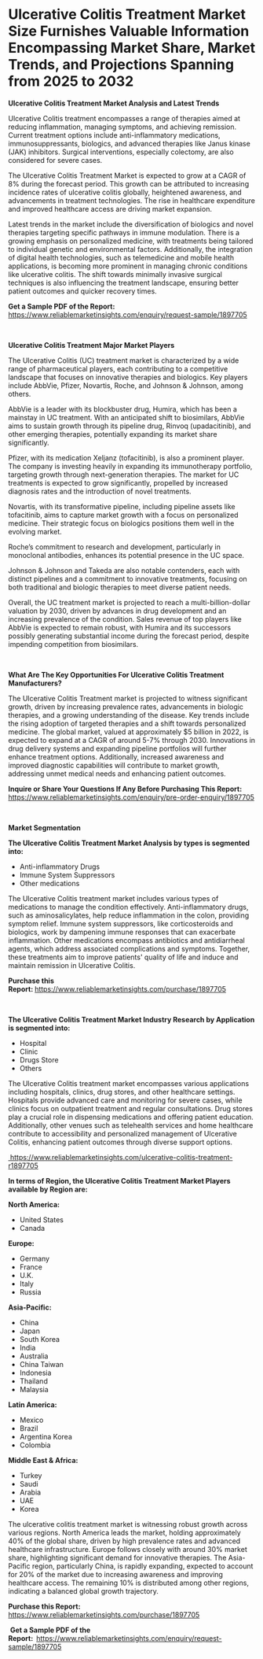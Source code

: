 <p><h1>Ulcerative Colitis Treatment Market Size Furnishes Valuable Information Encompassing Market Share, Market Trends, and Projections Spanning from 2025 to 2032</h1></p><p><strong>Ulcerative Colitis Treatment Market Analysis and Latest Trends</strong></p>
<p><p>Ulcerative Colitis treatment encompasses a range of therapies aimed at reducing inflammation, managing symptoms, and achieving remission. Current treatment options include anti-inflammatory medications, immunosuppressants, biologics, and advanced therapies like Janus kinase (JAK) inhibitors. Surgical interventions, especially colectomy, are also considered for severe cases.</p><p>The Ulcerative Colitis Treatment Market is expected to grow at a CAGR of 8% during the forecast period. This growth can be attributed to increasing incidence rates of ulcerative colitis globally, heightened awareness, and advancements in treatment technologies. The rise in healthcare expenditure and improved healthcare access are driving market expansion.</p><p>Latest trends in the market include the diversification of biologics and novel therapies targeting specific pathways in immune modulation. There is a growing emphasis on personalized medicine, with treatments being tailored to individual genetic and environmental factors. Additionally, the integration of digital health technologies, such as telemedicine and mobile health applications, is becoming more prominent in managing chronic conditions like ulcerative colitis. The shift towards minimally invasive surgical techniques is also influencing the treatment landscape, ensuring better patient outcomes and quicker recovery times.</p></p>
<p><strong>Get a Sample PDF of the Report:&nbsp;</strong> <a href="https://www.reliablemarketinsights.com/enquiry/request-sample/1897705?utm_campaign=3219&utm_medium=2&utm_source=Github&utm_content=ia&utm_term=12042025&utm_id=ulcerative-colitis-treatment">https://www.reliablemarketinsights.com/enquiry/request-sample/1897705</a></p>
<p>&nbsp;</p>
<p><strong>Ulcerative Colitis Treatment Major Market Players</strong></p>
<p><p>The Ulcerative Colitis (UC) treatment market is characterized by a wide range of pharmaceutical players, each contributing to a competitive landscape that focuses on innovative therapies and biologics. Key players include AbbVie, Pfizer, Novartis, Roche, and Johnson & Johnson, among others.</p><p>AbbVie is a leader with its blockbuster drug, Humira, which has been a mainstay in UC treatment. With an anticipated shift to biosimilars, AbbVie aims to sustain growth through its pipeline drug, Rinvoq (upadacitinib), and other emerging therapies, potentially expanding its market share significantly.</p><p>Pfizer, with its medication Xeljanz (tofacitinib), is also a prominent player. The company is investing heavily in expanding its immunotherapy portfolio, targeting growth through next-generation therapies. The market for UC treatments is expected to grow significantly, propelled by increased diagnosis rates and the introduction of novel treatments.</p><p>Novartis, with its transformative pipeline, including pipeline assets like tofacitinib, aims to capture market growth with a focus on personalized medicine. Their strategic focus on biologics positions them well in the evolving market.</p><p>Roche’s commitment to research and development, particularly in monoclonal antibodies, enhances its potential presence in the UC space.</p><p>Johnson & Johnson and Takeda are also notable contenders, each with distinct pipelines and a commitment to innovative treatments, focusing on both traditional and biologic therapies to meet diverse patient needs.</p><p>Overall, the UC treatment market is projected to reach a multi-billion-dollar valuation by 2030, driven by advances in drug development and an increasing prevalence of the condition. Sales revenue of top players like AbbVie is expected to remain robust, with Humira and its successors possibly generating substantial income during the forecast period, despite impending competition from biosimilars.</p></p>
<p>&nbsp;</p>
<p><strong>What Are The Key Opportunities For Ulcerative Colitis Treatment Manufacturers?</strong></p>
<p><p>The Ulcerative Colitis Treatment market is projected to witness significant growth, driven by increasing prevalence rates, advancements in biologic therapies, and a growing understanding of the disease. Key trends include the rising adoption of targeted therapies and a shift towards personalized medicine. The global market, valued at approximately $5 billion in 2022, is expected to expand at a CAGR of around 5-7% through 2030. Innovations in drug delivery systems and expanding pipeline portfolios will further enhance treatment options. Additionally, increased awareness and improved diagnostic capabilities will contribute to market growth, addressing unmet medical needs and enhancing patient outcomes.</p></p>
<p><strong>Inquire or Share Your Questions If Any Before Purchasing This Report:</strong> <a href="https://www.reliablemarketinsights.com/enquiry/pre-order-enquiry/1897705?utm_campaign=3219&utm_medium=2&utm_source=Github&utm_content=ia&utm_term=12042025&utm_id=ulcerative-colitis-treatment">https://www.reliablemarketinsights.com/enquiry/pre-order-enquiry/1897705</a></p>
<p>&nbsp;</p>
<p><strong>Market Segmentation</strong></p>
<p><strong>The Ulcerative Colitis Treatment Market Analysis by types is segmented into:</strong></p>
<p><ul><li>Anti-inflammatory Drugs</li><li>Immune System Suppressors</li><li>Other medications</li></ul></p>
<p><p>The Ulcerative Colitis treatment market includes various types of medications to manage the condition effectively. Anti-inflammatory drugs, such as aminosalicylates, help reduce inflammation in the colon, providing symptom relief. Immune system suppressors, like corticosteroids and biologics, work by dampening immune responses that can exacerbate inflammation. Other medications encompass antibiotics and antidiarrheal agents, which address associated complications and symptoms. Together, these treatments aim to improve patients' quality of life and induce and maintain remission in Ulcerative Colitis.</p></p>
<p><strong>Purchase this Report:&nbsp;</strong><a href="https://www.reliablemarketinsights.com/purchase/1897705?utm_campaign=3219&utm_medium=2&utm_source=Github&utm_content=ia&utm_term=12042025&utm_id=ulcerative-colitis-treatment">https://www.reliablemarketinsights.com/purchase/1897705</a></p>
<p>&nbsp;</p>
<p><strong>The Ulcerative Colitis Treatment Market Industry Research by Application is segmented into:</strong></p>
<p><ul><li>Hospital</li><li>Clinic</li><li>Drugs Store</li><li>Others</li></ul></p>
<p><p>The Ulcerative Colitis treatment market encompasses various applications including hospitals, clinics, drug stores, and other healthcare settings. Hospitals provide advanced care and monitoring for severe cases, while clinics focus on outpatient treatment and regular consultations. Drug stores play a crucial role in dispensing medications and offering patient education. Additionally, other venues such as telehealth services and home healthcare contribute to accessibility and personalized management of Ulcerative Colitis, enhancing patient outcomes through diverse support options.</p></p>
<p><a href="https://www.reliablemarketinsights.com/ulcerative-colitis-treatment-r1897705?utm_campaign=3219&utm_medium=2&utm_source=Github&utm_content=ia&utm_term=12042025&utm_id=ulcerative-colitis-treatment">&nbsp;https://www.reliablemarketinsights.com/ulcerative-colitis-treatment-r1897705</a></p>
<p><strong>In terms of Region, the Ulcerative Colitis Treatment Market Players available by Region are:</strong></p>
<p>
    <p> <strong> North America: </strong>
        <ul>
            <li>United States</li>
            <li>Canada</li>
        </ul>
        </p> 
    <p> <strong> Europe: </strong>
        <ul>
            <li>Germany</li>
            <li>France</li>
            <li>U.K.</li>
            <li>Italy</li>
            <li>Russia</li>
        </ul>
        </p> 
    <p> <strong> Asia-Pacific: </strong>
        <ul>
            <li>China</li>
            <li>Japan</li>
            <li>South Korea</li>
            <li>India</li>
            <li>Australia</li>
            <li>China Taiwan</li>
            <li>Indonesia</li>
            <li>Thailand</li>
            <li>Malaysia</li>
        </ul>
        </p> 
    <p> <strong> Latin America: </strong>
        <ul>
            <li>Mexico</li>
            <li>Brazil</li>
            <li>Argentina Korea</li>
            <li>Colombia</li>
        </ul>
        </p> 
    <p> <strong> Middle East & Africa: </strong>
        <ul>
            <li>Turkey</li>
            <li>Saudi</li>
            <li>Arabia</li>
            <li>UAE</li>
            <li>Korea</li>
        </ul>
    </p>
    </p>
<p><p>The ulcerative colitis treatment market is witnessing robust growth across various regions. North America leads the market, holding approximately 40% of the global share, driven by high prevalence rates and advanced healthcare infrastructure. Europe follows closely with around 30% market share, highlighting significant demand for innovative therapies. The Asia-Pacific region, particularly China, is rapidly expanding, expected to account for 20% of the market due to increasing awareness and improving healthcare access. The remaining 10% is distributed among other regions, indicating a balanced global growth trajectory.</p></p>
<p><strong>Purchase this Report: </strong><a href="https://www.reliablemarketinsights.com/purchase/1897705?utm_campaign=3219&utm_medium=2&utm_source=Github&utm_content=ia&utm_term=12042025&utm_id=ulcerative-colitis-treatment">https://www.reliablemarketinsights.com/purchase/1897705</a></p>
<p>&nbsp;<strong>Get a Sample PDF of the Report:&nbsp;&nbsp;</strong><a href="https://www.reliablemarketinsights.com/enquiry/request-sample/1897705?utm_campaign=3219&utm_medium=2&utm_source=Github&utm_content=ia&utm_term=12042025&utm_id=ulcerative-colitis-treatment">https://www.reliablemarketinsights.com/enquiry/request-sample/1897705</a></p>
<p><strong></strong></p>
<p><p></p><p></p><p></p></p>